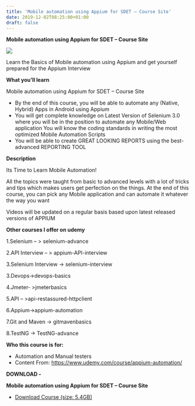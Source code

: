 ```yaml
---
title: 'Mobile automation using Appium for SDET – Course Site'
date: 2019-12-02T08:25:00+01:00
draft: false
---
```


**Mobile automation using Appium for SDET – Course Site**  

[![](https://1.bp.blogspot.com/-IjbZkcO4WX8/XeS8AwLRcnI/AAAAAAAABnQ/FOTjZSAif4gPrQl4lWwHwBU0cyGpA7YOgCNcBGAsYHQ/s400/Mobile-automation-using-Appium-for-SDET-Course-Site.jpg)](https://1.bp.blogspot.com/-IjbZkcO4WX8/XeS8AwLRcnI/AAAAAAAABnQ/FOTjZSAif4gPrQl4lWwHwBU0cyGpA7YOgCNcBGAsYHQ/s1600/Mobile-automation-using-Appium-for-SDET-Course-Site.jpg)

Learn the Basics of Mobile automation using Appium and get yourself prepared for the Appium Interview

**What you’ll learn**

Mobile automation using Appium for SDET – Course Site

  

*   By the end of this course, you will be able to automate any (Native, Hybrid) Apps in Android using Appium
*   You will get complete knowledge on Latest Version of Selenium 3.0 where you will be in the position to automate any Mobile/Web application You will know the coding standards in writing the most optimized Mobile Automation Scripts
*   You will be able to create GREAT LOOKING REPORTS using the best-advanced REPORTING TOOL

**Description**

Its Time to Learn Mobile Automation!

All the topics were taught from basic to advanced levels with a lot of tricks and tips which makes users get perfection on the things. At the end of this course, you can pick any Mobile application and can automate it whatever the way you want

Videos will be updated on a regular basis based upon latest released versions of APPIUM

  

**Other courses I offer on udemy**

  

1.Selenium – > selenium-advance

2.API Interview – > appium-API-interview

3.Selenium Interview -> selenium-interview

3.Devops->devops-basics

4.Jmeter- >jmeterbasics

5.API – >api-restassured-httpclient

6.Appium->appium-automation

7.Git and Maven -> gitmavenbasics

8.TestNG -> TestNG-advance

  

**Who this course is for:**

*   Automation and Manual testers
*   Content From: https://www.udemy.com/course/appium-automation/

**DOWNLOAD -**

**Mobile automation using Appium for SDET – Course Site**

*   [Download Course (size: 5.4GB)](https://zagred.com/lQ1c7M)